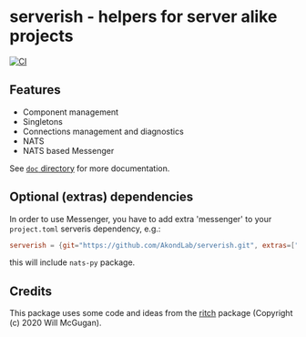 # serverish - helpers for server alike projects
[![CI](https://github.com/AkondLab/serverish/actions/workflows/ci.yml/badge.svg)](https://github.com/AkondLab/serverish/actions/workflows/ci.yml)

## Features
* Component management
* Singletons
* Connections management and diagnostics
* NATS
* NATS based Messenger

See [`doc` directory](doc/) for more documentation.

## Optional (extras) dependencies
In order to use Messenger, you have to add extra 'messenger' to your `project.toml` serveris dependency, e.g.:
```toml
serverish = {git="https://github.com/AkondLab/serverish.git", extras=["messenger"], branch="master"}
```
this will include `nats-py` package.

## Credits
This package uses some code and ideas from the [ritch](https://github.com/Textualize/rich) package (Copyright (c) 2020 Will McGugan).

